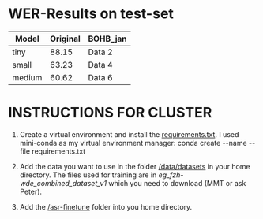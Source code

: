 # WER-Results on test-set

| Model | Original | BOHB_jan |
|----------|----------|----------|
| tiny    | 88.15    | Data 2   |
| small    | 63.23    | Data 4   |
| medium   | 60.62    | Data 6   |


# INSTRUCTIONS FOR CLUSTER

1. Create a virtual environment and install the [requirements.txt](requirements.txt). 
   I used mini-conda as my virtual environment manager: conda create --name <env> --file requirements.txt


2. Add the data you want to use in the folder [/data/datasets](data/datasets) in your home directory. The files used for training are in *eg_fzh-wde_combined_dataset_v1* which you need to download (MMT or ask Peter).


3. Add the [/asr-finetune](asr-finetune) folder into you home directory.
